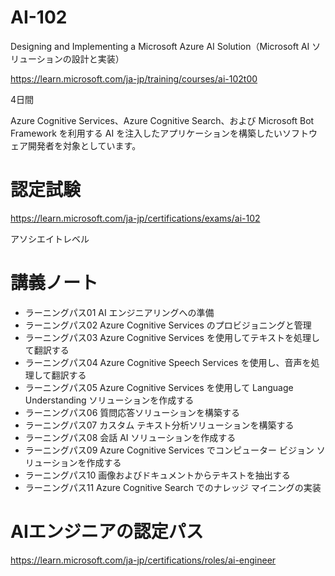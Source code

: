 # AI-102
Designing and Implementing a Microsoft Azure AI Solution（Microsoft AI ソリューションの設計と実装）

https://learn.microsoft.com/ja-jp/training/courses/ai-102t00

4日間

Azure Cognitive Services、Azure Cognitive Search、および Microsoft Bot Framework を利用する AI を注入したアプリケーションを構築したいソフトウェア開発者を対象としています。

# 認定試験

https://learn.microsoft.com/ja-jp/certifications/exams/ai-102

アソシエイトレベル

# 講義ノート

- ラーニングパス01 AI エンジニアリングへの準備
- ラーニングパス02 Azure Cognitive Services のプロビジョニングと管理
- ラーニングパス03 Azure Cognitive Services を使用してテキストを処理して翻訳する
- ラーニングパス04 Azure Cognitive Speech Services を使用し、音声を処理して翻訳する
- ラーニングパス05 Azure Cognitive Services を使用して Language Understanding ソリューションを作成する
- ラーニングパス06 質問応答ソリューションを構築する
- ラーニングパス07 カスタム テキスト分析ソリューションを構築する
- ラーニングパス08 会話 AI ソリューションを作成する
- ラーニングパス09 Azure Cognitive Services でコンピューター ビジョン ソリューションを作成する
- ラーニングパス10 画像およびドキュメントからテキストを抽出する
- ラーニングパス11 Azure Cognitive Search でのナレッジ マイニングの実装

# AIエンジニアの認定パス
https://learn.microsoft.com/ja-jp/certifications/roles/ai-engineer


<!--
> ※AI-100:
> https://docs.microsoft.com/ja-jp/learn/certifications/exams/ai-100
> 2021年6月30日に廃止
-->
